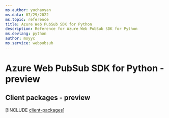 ```yaml
---
ms.author: yuchaoyan
ms.data: 07/29/2022
ms.topic: reference
title: Azure Web PubSub SDK for Python
description: Reference for Azure Web PubSub SDK for Python
ms.devlang: python
author: msyyc
ms.service: webpubsub
---
```

# Azure Web PubSub SDK for Python - preview

## Client packages - preview
[!INCLUDE [client-packages](web-pubsub-client-index.md)]